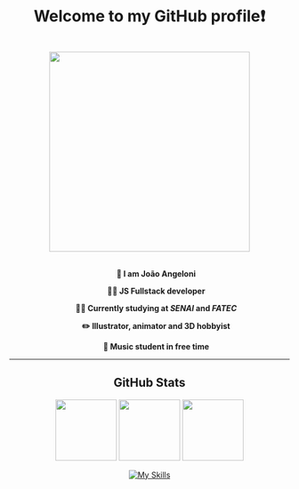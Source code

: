 <h1 align="center">
  Welcome to my GitHub profile❗
</h1>

<br>

<div align="center">
  <img align="center" width="360px" src="https://github.com/jaoangeloni/jaoangeloni/assets/111870271/3b4c6936-2b71-437f-907e-3d2ba8e87a9f"/>
</div>

<br>

<ul width="420" align="center">
  <p><b>👋 I am João Angeloni</b></p>
  <p><b>👨‍💻 JS Fullstack developer</b></p>
  <p><b>👨‍🎓 Currently studying at <i>SENAI</i> and <i>FATEC</i></b></p>
  <p><b>✏️ Illustrator, animator and 3D hobbyist</b></p>
  <p><b>🎸 Music student in free time</b></p>
</ul>

<hr>

<h2 align="center">GitHub Stats</h2>

<div align="center">
  <img height="110" src="https://github-readme-stats-sigma-five.vercel.app/api/top-langs/?username=jaoangeloni&layout=compact&theme=radical"/>
  <img height="110" src="https://github-readme-streak-stats.herokuapp.com/?user=jaoangeloni&count_weight=0.5&theme=radical"/>
  <img height="110" src="https://github-readme-stats.vercel.app/api?username=jaoangeloni&count_weight=0.5&theme=radical&show_icons=true"/>
</div> 

<div align="center">
  
  [![My Skills](https://skills.thijs.gg/icons?i=js,nodejs,react,nextjs,html,css,tailwind,mysql,prisma,&theme=dark)](https://skills.thijs.gg)
  
</div>

